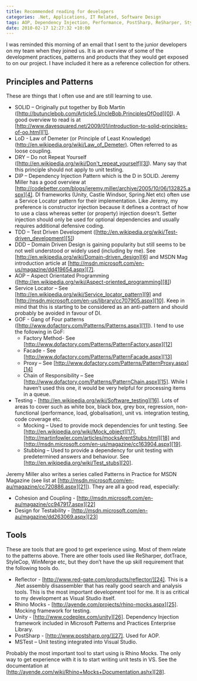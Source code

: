 ```yaml
---
title: Recommended reading for developers
categories: .Net, Applications, IT Related, Software Design
tags: AOP, Dependency Injection, Performance, PostSharp, ReSharper, StyleCop, Unit Testing, Unity, Useful Links
date: 2010-02-17 12:27:32 +10:00
---
```


I was reminded this morning of an email that I sent to the junior developers on my team when they joined us. It is an overview of some of the development practices, patterns and products that they would get exposed to on our project. I have included it here as a reference collection for others.

## Principles and Patterns

These are things that I often use and are still learning to use.

<!--more-->

* SOLID – Originally put together by Bob Martin ([http://butunclebob.com/ArticleS.UncleBob.PrinciplesOfOod][0]). A good overview to read is at [http://www.davesquared.net/2009/01/introduction-to-solid-principles-of-oo.html][1].
* LoD - Law of Demeter (or Principle of Least Knowledge) ([http://en.wikipedia.org/wiki/Law_of_Demeter)][2]. Often referred to as loose coupling.
* DRY – Do not Repeat Yourself ([http://en.wikipedia.org/wiki/Don't_repeat_yourself][3]). Many say that this principle should not apply to unit testing.
* DIP – Dependency Injection Pattern which is the D in SOLID. Jeremy Miller has a good overview at [http://codebetter.com/blogs/jeremy.miller/archive/2005/10/06/132825.aspx][4]. DI frameworks (Unity, Castle Windsor, Spring.Net etc) often use a Service Locator pattern for their implementation. Like Jeremy, my preference is constructor injection because it defines a contract of how to use a class whereas setter (or property) injection doesn’t. Setter injection should only be used for optional dependencies and usually requires additional defensive coding.
* TDD – Test Driven Development ([http://en.wikipedia.org/wiki/Test-driven_development][5])
* DDD – Domain Driven Design is gaining popularity but still seems to be not well understood or widely used (including by me). See [http://en.wikipedia.org/wiki/Domain-driven_design][6] and MSDN Mag introduction article at [http://msdn.microsoft.com/en-us/magazine/dd419654.aspx][7].
* AOP – Aspect Orientated Programming ([http://en.wikipedia.org/wiki/Aspect-oriented_programming][8])
* Service Locator – See [http://en.wikipedia.org/wiki/Service_locator_pattern][9] and [http://msdn.microsoft.com/en-us/library/cc707905.aspx][10]. Keep in mind that this is starting to be considered as an anti-pattern and should probably be avoided in favour of DI.
* GOF - Gang of Four patterns ([http://www.dofactory.com/Patterns/Patterns.aspx][11]). I tend to use the following in GoF: 
  * Factory Method- See [http://www.dofactory.com/Patterns/PatternFactory.aspx][12]
  * Facade - See [http://www.dofactory.com/Patterns/PatternFacade.aspx][13]
  * Proxy – See [http://www.dofactory.com/Patterns/PatternProxy.aspx][14]
  * Chain of Responsibility – See [http://www.dofactory.com/Patterns/PatternChain.aspx][15]. While I haven’t used this one, it would be very helpful for processing items in a queue.
* Testing - [http://en.wikipedia.org/wiki/Software_testing][16]. Lots of areas to cover such as white box, black box, grey box, regression, non-functional (performance, load, globalisation), unit vs. integration testing, code coverage etc. 
  * Mocking – Used to provide mock dependencies for unit testing. See [http://en.wikipedia.org/wiki/Mock_object][17], [http://martinfowler.com/articles/mocksArentStubs.html][18] and [http://msdn.microsoft.com/en-us/magazine/cc163904.aspx][19].
  * Stubbing – Used to provide a dependency for unit testing with predetermined answers and behaviour. See [http://en.wikipedia.org/wiki/Test_stubs][20].

Jeremy Miller also writes a series called Patterns in Practice for MSDN Magazine (see list at [http://msdn.microsoft.com/en-au/magazine/cc720886.aspx][21]). They are all a good read, especially:

* Cohesion and Coupling - [http://msdn.microsoft.com/en-au/magazine/cc947917.aspx][22]
* Design for Testability - [http://msdn.microsoft.com/en-au/magazine/dd263069.aspx][23]

## Tools

These are tools that are good to get experience using. Most of them relate to the patterns above. There are other tools used like ReSharper, dotTrace, StyleCop, WinMerge etc, but they don’t have the up skill requirement that the following tools do.

* Reflector - [http://www.red-gate.com/products/reflector/][24]. This is a .Net assembly disassembler that has really good search and analysis tools. This is the most important development tool for me. It is as critical to my development as Visual Studio itself.
* Rhino Mocks - [http://ayende.com/projects/rhino-mocks.aspx][25]. Mocking framework for testing.
* Unity - [http://www.codeplex.com/unity][26]. Dependency Injection framework included in Microsoft Patterns and Practices Enterprise Library.
* PostSharp - [http://www.postsharp.org/][27]. Used for AOP.
* MSTest – Unit testing integrated into Visual Studio.

Probably the most important tool to start using is Rhino Mocks. The only way to get experience with it is to start writing unit tests in VS. See the documentation at [http://ayende.com/wiki/Rhino+Mocks+Documentation.ashx][28]. 

[0]: http://butunclebob.com/ArticleS.UncleBob.PrinciplesOfOod
[1]: http://www.davesquared.net/2009/01/introduction-to-solid-principles-of-oo.html
[2]: http://en.wikipedia.org/wiki/Law_of_Demeter
[3]: http://en.wikipedia.org/wiki/Don't_repeat_yourself
[4]: http://codebetter.com/blogs/jeremy.miller/archive/2005/10/06/132825.aspx
[5]: http://en.wikipedia.org/wiki/Test-driven_development
[6]: http://en.wikipedia.org/wiki/Domain-driven_designhttp://msdn.microsoft.com/en-us/magazine/dd419654.aspx
[7]: http://msdn.microsoft.com/en-us/magazine/dd419654.aspx
[8]: http://en.wikipedia.org/wiki/Aspect-oriented_programming
[9]: http://en.wikipedia.org/wiki/Service_locator_pattern
[10]: http://msdn.microsoft.com/en-us/library/cc707905.aspx
[11]: http://www.dofactory.com/Patterns/Patterns.aspx
[12]: http://www.dofactory.com/Patterns/PatternFactory.aspx
[13]: http://www.dofactory.com/Patterns/PatternFacade.aspx
[14]: http://www.dofactory.com/Patterns/PatternProxy.aspx
[15]: http://www.dofactory.com/Patterns/PatternChain.aspx
[16]: http://en.wikipedia.org/wiki/Software_testing
[17]: http://en.wikipedia.org/wiki/Mock_object
[18]: http://martinfowler.com/articles/mocksArentStubs.html
[19]: http://msdn.microsoft.com/en-us/magazine/cc163904.aspx
[20]: http://en.wikipedia.org/wiki/Test_stubs
[21]: http://msdn.microsoft.com/en-au/magazine/cc720886.aspx
[22]: http://msdn.microsoft.com/en-au/magazine/cc947917.aspx
[23]: http://msdn.microsoft.com/en-au/magazine/dd263069.aspx
[24]: http://www.red-gate.com/products/reflector/
[25]: http://ayende.com/projects/rhino-mocks.aspx
[26]: http://www.codeplex.com/unity
[27]: http://www.postsharp.org/
[28]: http://ayende.com/wiki/Rhino+Mocks+Documentation.ashx
